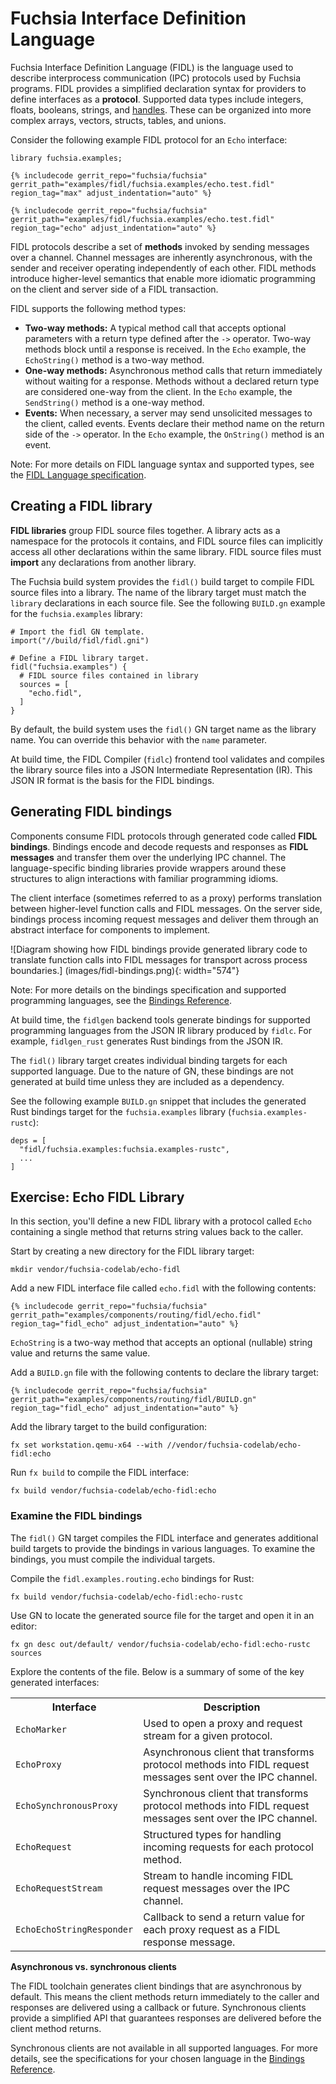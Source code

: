 # Fuchsia Interface Definition Language

Fuchsia Interface Definition Language (FIDL) is the language used to describe
interprocess communication (IPC) protocols used by Fuchsia programs. FIDL
provides a simplified declaration syntax for providers to define interfaces as a
**protocol**. Supported data types include integers, floats, booleans, strings,
and [handles][glossary.handle]. These can be organized into more complex arrays,
vectors, structs, tables, and unions.

Consider the following example FIDL protocol for an `Echo` interface:

```fidl
library fuchsia.examples;

{% includecode gerrit_repo="fuchsia/fuchsia" gerrit_path="examples/fidl/fuchsia.examples/echo.test.fidl" region_tag="max" adjust_indentation="auto" %}

{% includecode gerrit_repo="fuchsia/fuchsia" gerrit_path="examples/fidl/fuchsia.examples/echo.test.fidl" region_tag="echo" adjust_indentation="auto" %}
```

FIDL protocols describe a set of **methods** invoked by sending messages over
a channel. Channel messages are inherently asynchronous, with the sender and
receiver operating independently of each other. FIDL methods introduce
higher-level semantics that enable more idiomatic programming on the client and
server side of a FIDL transaction.

FIDL supports the following method types:

* **Two-way methods:** A typical method call that accepts optional parameters
  with a return type defined after the `->` operator. Two-way methods block
  until a response is received. In the `Echo` example, the `EchoString()`
  method is a two-way method.
* **One-way methods:** Asynchronous method calls that return immediately
  without waiting for a response. Methods without a declared return type are
  considered one-way from the client. In the `Echo` example, the `SendString()`
  method is a one-way method.
* **Events:** When necessary, a server may send unsolicited messages to the
  client, called events. Events declare their method name on the return side of
  the `->` operator. In the `Echo` example, the `OnString()` method is an event.

Note: For more details on FIDL language syntax and supported types, see the
[FIDL Language specification](/docs/reference/fidl/language/language.md).

## Creating a FIDL library

**FIDL libraries** group FIDL source files together. A library acts as a
namespace for the protocols it contains, and FIDL source files can implicitly
access all other declarations within the same library. FIDL source files must
**import** any declarations from another library.

The Fuchsia build system provides the `fidl()` build target to compile FIDL
source files into a library. The name of the library target must match the
`library` declarations in each source file. See the following `BUILD.gn` example
for the `fuchsia.examples` library:

```gn
# Import the fidl GN template.
import("//build/fidl/fidl.gni")

# Define a FIDL library target.
fidl("fuchsia.examples") {
  # FIDL source files contained in library
  sources = [
    "echo.fidl",
  ]
}
```

<aside class="key-point">
By default, the build system uses the <code>fidl()</code> GN target name as the
library name. You can override this behavior with the <code>name</code>
parameter.
</aside>

At build time, the FIDL Compiler (`fidlc`) frontend tool validates and compiles
the library source files into a JSON Intermediate Representation (IR). This JSON
IR format is the basis for the FIDL bindings.

## Generating FIDL bindings

Components consume FIDL protocols through generated code called
**FIDL bindings**. Bindings encode and decode requests and responses as
**FIDL messages** and transfer them over the underlying IPC channel. The
language-specific binding libraries provide wrappers around these structures to
align interactions with familiar programming idioms.

The client interface (sometimes referred to as a proxy) performs translation
between higher-level function calls and FIDL messages. On the server side,
bindings process incoming request messages and deliver them through an abstract
interface for components to implement.

![Diagram showing how FIDL bindings provide generated library code to translate
function calls into FIDL messages for transport across process boundaries.]
(images/fidl-bindings.png){: width="574"}


Note: For more details on the bindings specification and supported programming
languages, see the [Bindings Reference](/docs/reference/fidl/bindings/overview.md).

At build time, the `fidlgen` backend tools generate bindings for supported
programming languages from the JSON IR library produced by `fidlc`. For example,
`fidlgen_rust` generates Rust bindings from the JSON IR.

The `fidl()` library target creates individual binding targets for each
supported language. Due to the nature of GN, these bindings are not generated
at build time unless they are included as a dependency.

See the following example `BUILD.gn` snippet that includes the generated Rust
bindings target for the `fuchsia.examples` library (`fuchsia.examples-rustc`):

```gn
deps = [
  "fidl/fuchsia.examples:fuchsia.examples-rustc",
  ...
]
```

## Exercise: Echo FIDL Library

In this section, you'll define a new FIDL library with a protocol called
`Echo` containing a single method that returns string values back to the
caller.

Start by creating a new directory for the FIDL library target:

```posix-terminal
mkdir vendor/fuchsia-codelab/echo-fidl
```

Add a new FIDL interface file called `echo.fidl` with the following contents:

```fidl
{% includecode gerrit_repo="fuchsia/fuchsia" gerrit_path="examples/components/routing/fidl/echo.fidl" region_tag="fidl_echo" adjust_indentation="auto" %}
```

`EchoString` is a two-way method that accepts an optional (nullable) string
value and returns the same value.

Add a `BUILD.gn` file with the following contents to declare the library target:

```gn
{% includecode gerrit_repo="fuchsia/fuchsia" gerrit_path="examples/components/routing/fidl/BUILD.gn" region_tag="fidl_echo" adjust_indentation="auto" %}
```

Add the library target to the build configuration:

```posix-terminal
fx set workstation.qemu-x64 --with //vendor/fuchsia-codelab/echo-fidl:echo
```

Run `fx build` to compile the FIDL interface:

```posix-terminal
fx build vendor/fuchsia-codelab/echo-fidl:echo
```

### Examine the FIDL bindings

The `fidl()` GN target compiles the FIDL interface and generates additional
build targets to provide the bindings in various languages. To examine the
bindings, you must compile the individual targets.

Compile the `fidl.examples.routing.echo` bindings for Rust:

```posix-terminal
fx build vendor/fuchsia-codelab/echo-fidl:echo-rustc
```

Use GN to locate the generated source file for the target and open it in an
editor:

```posix-terminal
fx gn desc out/default/ vendor/fuchsia-codelab/echo-fidl:echo-rustc sources
```

Explore the contents of the file. Below is a summary of some of the key
generated interfaces:

<table>
  <tr>
   <th><strong>Interface</strong>
   </th>
   <th><strong>Description</strong>
   </th>
  </tr>
  <tr>
   <td><code>EchoMarker</code>
   </td>
   <td>Used to open a proxy and request stream for a given protocol.
   </td>
  </tr>
  <tr>
   <td><code>EchoProxy</code>
   </td>
   <td>Asynchronous client that transforms protocol methods into FIDL request messages sent over the IPC channel.
   </td>
  </tr>
  <tr>
   <td><code>EchoSynchronousProxy</code>
   </td>
   <td>Synchronous client that transforms protocol methods into FIDL request messages sent over the IPC channel.
   </td>
  </tr>
  <tr>
   <td><code>EchoRequest</code>
   </td>
   <td>Structured types for handling incoming requests for each protocol method.
   </td>
  </tr>
  <tr>
   <td><code>EchoRequestStream</code>
   </td>
   <td>Stream to handle incoming FIDL request messages over the IPC channel.
   </td>
  </tr>
  <tr>
   <td><code>EchoEchoStringResponder</code>
   </td>
   <td>Callback to send a return value for each proxy request as a FIDL response message.
   </td>
  </tr>
</table>



<aside class="key-point">
<b>Asynchronous vs. synchronous clients</b>
<p>The FIDL toolchain generates client bindings that are asynchronous by default.
This means the client methods return immediately to the caller and responses
are delivered using a callback or future. Synchronous clients provide a
simplified API that guarantees responses are delivered before the client
method returns.</p>

<p>Synchronous clients are not available in all supported languages. For more
details, see the specifications for your chosen language in the
<a href="/docs/reference/fidl/bindings/overview">Bindings Reference</a>.</d>
</aside>


[glossary.handle]: /docs/glossary/README.md#handle
